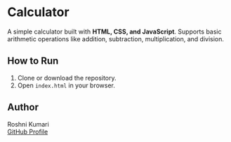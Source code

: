 # Calculator

A simple calculator built with **HTML, CSS, and JavaScript**. Supports basic arithmetic operations like addition, subtraction, multiplication, and division.

## How to Run
1. Clone or download the repository.  
2. Open `index.html` in your browser.  

## Author
Roshni Kumari  
[GitHub Profile](https://github.com/Roshnikumari20)
